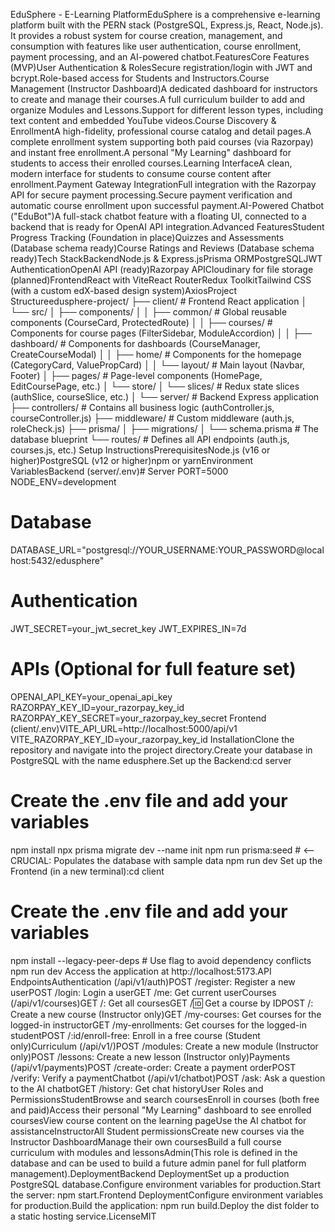 EduSphere - E-Learning PlatformEduSphere is a comprehensive e-learning platform built with the PERN stack (PostgreSQL, Express.js, React, Node.js). It provides a robust system for course creation, management, and consumption with features like user authentication, course enrollment, payment processing, and an AI-powered chatbot.FeaturesCore Features (MVP)User Authentication & RolesSecure registration/login with JWT and bcrypt.Role-based access for Students and Instructors.Course Management (Instructor Dashboard)A dedicated dashboard for instructors to create and manage their courses.A full curriculum builder to add and organize Modules and Lessons.Support for different lesson types, including text content and embedded YouTube videos.Course Discovery & EnrollmentA high-fidelity, professional course catalog and detail pages.A complete enrollment system supporting both paid courses (via Razorpay) and instant free enrollment.A personal "My Learning" dashboard for students to access their enrolled courses.Learning InterfaceA clean, modern interface for students to consume course content after enrollment.Payment Gateway IntegrationFull integration with the Razorpay API for secure payment processing.Secure payment verification and automatic course enrollment upon successful payment.AI-Powered Chatbot ("EduBot")A full-stack chatbot feature with a floating UI, connected to a backend that is ready for OpenAI API integration.Advanced FeaturesStudent Progress Tracking (Foundation in place)Quizzes and Assessments (Database schema ready)Course Ratings and Reviews (Database schema ready)Tech StackBackendNode.js & Express.jsPrisma ORMPostgreSQLJWT AuthenticationOpenAI API (ready)Razorpay APICloudinary for file storage (planned)FrontendReact with ViteReact RouterRedux ToolkitTailwind CSS (with a custom edX-based design system)AxiosProject Structureedusphere-project/
├── client/                  # Frontend React application
│   └── src/
│       ├── components/
│       │   ├── common/      # Global reusable components (CourseCard, ProtectedRoute)
│       │   ├── courses/     # Components for course pages (FilterSidebar, ModuleAccordion)
│       │   ├── dashboard/   # Components for dashboards (CourseManager, CreateCourseModal)
│       │   ├── home/        # Components for the homepage (CategoryCard, ValuePropCard)
│       │   └── layout/      # Main layout (Navbar, Footer)
│       ├── pages/           # Page-level components (HomePage, EditCoursePage, etc.)
│       └── store/
│           └── slices/      # Redux state slices (authSlice, courseSlice, etc.)
│
└── server/                  # Backend Express application
    ├── controllers/         # Contains all business logic (authController.js, courseController.js)
    ├── middleware/          # Custom middleware (auth.js, roleCheck.js)
    ├── prisma/
    │   ├── migrations/
    │   └── schema.prisma    # The database blueprint
    └── routes/              # Defines all API endpoints (auth.js, courses.js, etc.)
Setup InstructionsPrerequisitesNode.js (v16 or higher)PostgreSQL (v12 or higher)npm or yarnEnvironment VariablesBackend (server/.env)# Server
PORT=5000
NODE_ENV=development

# Database
DATABASE_URL="postgresql://YOUR_USERNAME:YOUR_PASSWORD@localhost:5432/edusphere"

# Authentication
JWT_SECRET=your_jwt_secret_key
JWT_EXPIRES_IN=7d

# APIs (Optional for full feature set)
OPENAI_API_KEY=your_openai_api_key
RAZORPAY_KEY_ID=your_razorpay_key_id
RAZORPAY_KEY_SECRET=your_razorpay_key_secret
Frontend (client/.env)VITE_API_URL=http://localhost:5000/api/v1
VITE_RAZORPAY_KEY_ID=your_razorpay_key_id
InstallationClone the repository and navigate into the project directory.Create your database in PostgreSQL with the name edusphere.Set up the Backend:cd server
# Create the .env file and add your variables
npm install
npx prisma migrate dev --name init
npm run prisma:seed  # <-- CRUCIAL: Populates the database with sample data
npm run dev
Set up the Frontend (in a new terminal):cd client
# Create the .env file and add your variables
npm install --legacy-peer-deps # Use flag to avoid dependency conflicts
npm run dev
Access the application at http://localhost:5173.API EndpointsAuthentication (/api/v1/auth)POST /register: Register a new userPOST /login: Login a userGET /me: Get current userCourses (/api/v1/courses)GET /: Get all coursesGET /:id: Get a course by IDPOST /: Create a new course (Instructor only)GET /my-courses: Get courses for the logged-in instructorGET /my-enrollments: Get courses for the logged-in studentPOST /:id/enroll-free: Enroll in a free course (Student only)Curriculum (/api/v1/)POST /modules: Create a new module (Instructor only)POST /lessons: Create a new lesson (Instructor only)Payments (/api/v1/payments)POST /create-order: Create a payment orderPOST /verify: Verify a paymentChatbot (/api/v1/chatbot)POST /ask: Ask a question to the AI chatbotGET /history: Get chat historyUser Roles and PermissionsStudentBrowse and search coursesEnroll in courses (both free and paid)Access their personal "My Learning" dashboard to see enrolled coursesView course content on the learning pageUse the AI chatbot for assistanceInstructorAll Student permissionsCreate new courses via the Instructor DashboardManage their own coursesBuild a full course curriculum with modules and lessonsAdmin(This role is defined in the database and can be used to build a future admin panel for full platform management).DeploymentBackend DeploymentSet up a production PostgreSQL database.Configure environment variables for production.Start the server: npm start.Frontend DeploymentConfigure environment variables for production.Build the application: npm run build.Deploy the dist folder to a static hosting service.LicenseMIT
